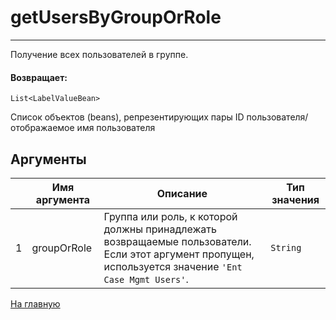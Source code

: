 # getUsersByGroupOrRole

---

Получение всех пользователей в группе.

#### Возвращает:

`List<LabelValueBean>`

Список объектов (beans), репрезентирующих пары ID пользователя/отображаемое имя пользователя

## Аргументы

|  | Имя аргумента | Описание | Тип значения |
| --- | --- | --- | --- |
| 1 | groupOrRole | Группа или роль, к которой должны принадлежать возвращаемые пользователи. Если этот аргумент пропущен, используется значение `'Ent Case Mgmt Users'`. | `String` |



[На главную](./ecmfunctions/)